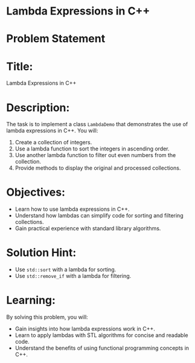 # Lambda Expressions in C++

# Problem Statement

# Title:
Lambda Expressions in C++

# Description:
The task is to implement a class `LambdaDemo` that demonstrates the use of lambda expressions in C++. You will:
1. Create a collection of integers.
2. Use a lambda function to sort the integers in ascending order.
3. Use another lambda function to filter out even numbers from the collection.
4. Provide methods to display the original and processed collections.

# Objectives:
- Learn how to use lambda expressions in C++.
- Understand how lambdas can simplify code for sorting and filtering collections.
- Gain practical experience with standard library algorithms.

# Solution Hint:
- Use `std::sort` with a lambda for sorting.
- Use `std::remove_if` with a lambda for filtering.

# Learning:
By solving this problem, you will:
- Gain insights into how lambda expressions work in C++.
- Learn to apply lambdas with STL algorithms for concise and readable code.
- Understand the benefits of using functional programming concepts in C++.
  
